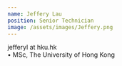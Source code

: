 ```yaml
---
name: Jeffery Lau  
position: Senior Technician  
image: /assets/images/Jeffery.png  
---
```

jefferyl at hku.hk  
• MSc, The University of Hong Kong  
